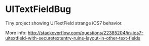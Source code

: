 UITextFieldBug
==============

Tiny project showing UITextField strange iOS7 behavior.

More info: http://stackoverflow.com/questions/22385204/in-ios7-uitextfield-with-securetextentry-ruins-layout-in-other-text-fields
